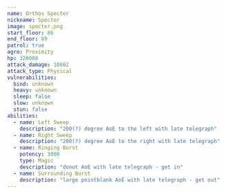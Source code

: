 ```yaml
---
name: Orthos Specter
nickname: Specter
image: specter.png
start_floor: 86
end_floor: 89
patrol: true
agro: Proximity
hp: 328008
attack_damage: 10862
attack_type: Physical
vulnerabilities:
  bind: unknown
  heavy: unknown
  sleep: false
  slow: unknown
  stun: false
abilities:
  - name: Left Sweep
    description: "200(?) degree AoE to the left with late telegraph"
  - name: Right Sweep
    description: "200(?) degree AoE to the right with late telegraph"
  - name: Ringing Burst
    potency: 3000
    type: Magic
    description: "donut AoE with late telegraph - get in"
  - name: Surrounding Burst
    description: "large pointblank AoE with late telegraph - get out"
---
```

